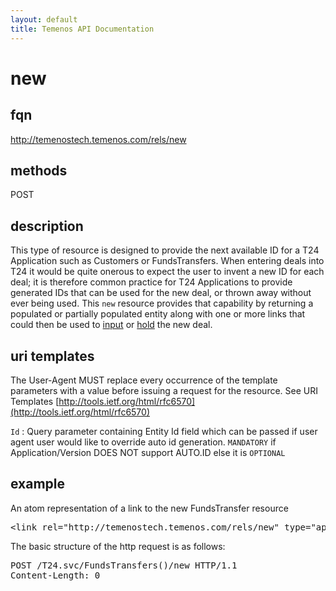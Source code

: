 ```yaml
---
layout: default
title: Temenos API Documentation
---
```


# new

## fqn
http://temenostech.temenos.com/rels/new

## methods
POST

## description
This type of resource is designed to provide the next available ID for a T24 Application such as Customers or FundsTransfers.  When entering deals into T24 it would be quite onerous to expect the user to invent a new ID for each deal; it is therefore common practice for T24 Applications to provide generated IDs that can be used for the new deal, or thrown away without ever being used.  This `new` resource provides that capability by returning a populated or partially populated entity along with one or more links that could then be used to [input](../input) or [hold](../hold) the new deal. 


## uri templates
The User-Agent MUST replace every occurrence of the template parameters with a value before issuing a request for the resource.  See URI Templates [http://tools.ietf.org/html/rfc6570](http://tools.ietf.org/html/rfc6570)

`Id`	: Query parameter containing Entity Id field which can be passed if user agent user would like to override auto id generation. `MANDATORY` if Application/Version DOES NOT support AUTO.ID else it is `OPTIONAL`


## example
An atom representation of a link to the new FundsTransfer resource
<pre>
&lt;link rel="http://temenostech.temenos.com/rels/new" type="application/atom+xml;type=entry" title="New FundsTransfer" href="FundsTransfers()/new*{?RefNo=FT00100001}*"/&gt;
</pre>

The basic structure of the http request is as follows:
<pre>
POST /T24.svc/FundsTransfers()/new HTTP/1.1
Content-Length: 0
</pre>